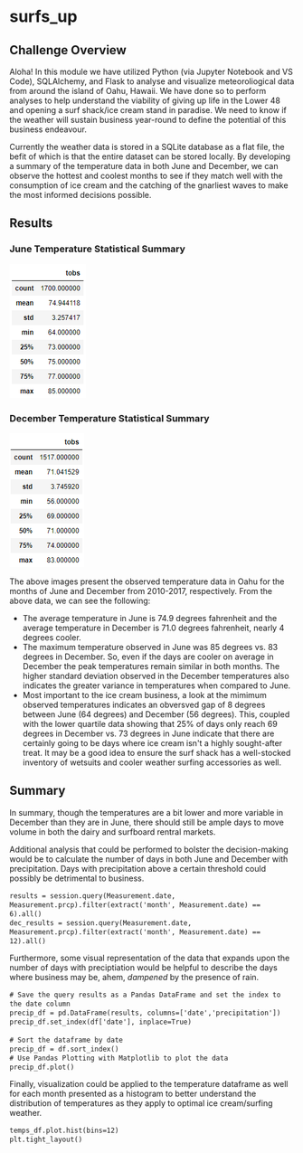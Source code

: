 # surfs_up

## Challenge Overview
Aloha! In this module we have utilized Python (via Jupyter Notebook and VS Code), SQLAlchemy, and Flask to analyse and visualize meteoroliogical data from around the island of Oahu, Hawaii. We have done so to perform analyses to help understand the viability of giving up life in the Lower 48 and opening a surf shack/ice cream stand in paradise. We need to know if the weather will sustain business year-round to define the potential of this business endeavour.

Currently the weather data is stored in a SQLite database as a flat file, the befit of which is that the entire dataset can be stored locally. By developing a summary of the temperature data in both June and December, we can observe the hottest and coolest months to see if they match well with the consumption of ice cream and the catching of the gnarliest waves to make the most informed decisions possible.

## Results
### June Temperature Statistical Summary
![June Temperature Data](resources/June_tobs.png)

### December Temperature Statistical Summary
![December Temperature Data](resources/December_tobs.png)

The above images present the observed temperature data in Oahu for the months of June and December from 2010-2017, respectively. From the above data, we can see the following:
- The average temperature in June is 74.9 degrees fahrenheit and the average temperature in December is 71.0 degrees fahrenheit, nearly 4 degrees cooler.
- The maximum temperature observed in June was 85 degrees vs. 83 degrees in December. So, even if the days are cooler on average in December the peak temperatures remain similar in both months. The higher standard deviation observed in the December temperatures also indicates the greater variance in temperatures when compared to June.
- Most important to the ice cream business, a look at the mimimum observed temperatures indicates an obversved gap of 8 degrees between June (64 degrees) and December (56 degrees). This, coupled with the lower quartile data showing that 25% of days only reach 69 degrees in December vs. 73 degrees in June indicate that there are certainly going to be days where ice cream isn't a highly sought-after treat. It may be a good idea to ensure the surf shack has a well-stocked inventory of wetsuits and cooler weather surfing accessories as well.

## Summary
In summary, though the temperatures are a bit lower and more variable in December than they are in June, there should still be ample days to move volume in both the dairy and surfboard rentral markets. 

Additional analysis that could be performed to bolster the decision-making would be to calculate the number of days in both June and December with precipitation. Days with precipitation above a certain threshold could possibly be detrimental to business.
```
results = session.query(Measurement.date, Measurement.prcp).filter(extract('month', Measurement.date) == 6).all()
dec_results = session.query(Measurement.date, Measurement.prcp).filter(extract('month', Measurement.date) == 12).all()
```
Furthermore, some visual representation of the data that expands upon the number of days with preciptiation would be helpful to describe the days where business may be, ahem, _dampened_ by the presence of rain. 
```
# Save the query results as a Pandas DataFrame and set the index to the date column
precip_df = pd.DataFrame(results, columns=['date','precipitation'])
precip_df.set_index(df['date'], inplace=True)

# Sort the dataframe by date
precip_df = df.sort_index()
# Use Pandas Plotting with Matplotlib to plot the data
precip_df.plot()
```
Finally, visualization could be applied to the temperature dataframe as well for each month presented as a histogram to better understand the distribution of temperatures as they apply to optimal ice cream/surfing weather.
```
temps_df.plot.hist(bins=12)
plt.tight_layout()
```
